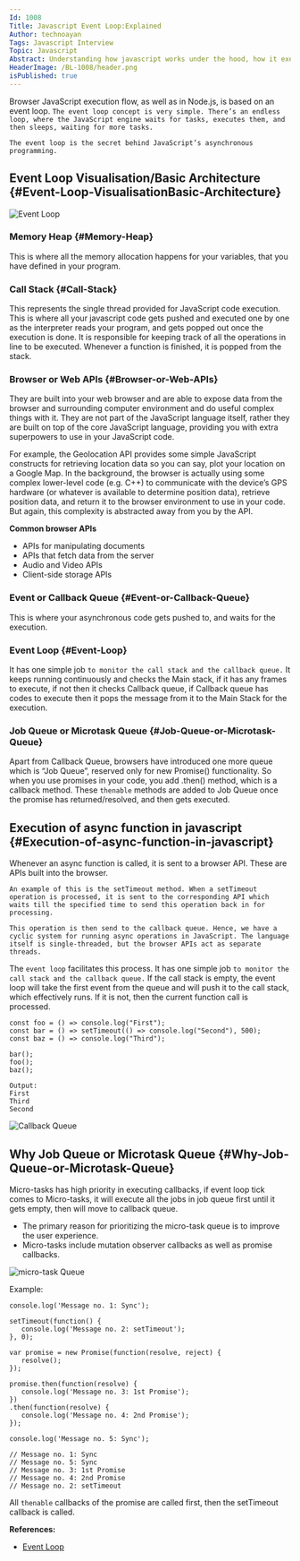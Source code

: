 ```yaml
---
Id: 1008
Title: Javascript Event Loop:Explained
Author: technoayan
Tags: Javascript Interview
Topic: Javascript
Abstract: Understanding how javascript works under the hood, how it executes our asynchronous javascript code and event loop
HeaderImage: /BL-1008/header.png
isPublished: true
---
```


Browser JavaScript execution flow, as well as in Node.js, is based on an event loop. `The event loop concept is very simple. There’s an endless loop, where the JavaScript engine waits for tasks, executes them, and then sleeps, waiting for more tasks.`

`The event loop is the secret behind JavaScript’s asynchronous programming.`

## Event Loop Visualisation/Basic Architecture {#Event-Loop-VisualisationBasic-Architecture}

![Event Loop](/BL-1008/eventloop.png)

### Memory Heap {#Memory-Heap}

This is where all the memory allocation happens for your variables, that you have defined in your program.

### Call Stack {#Call-Stack}

This represents the single thread provided for JavaScript code execution. This is where all your javascript code gets pushed and executed one by one as the interpreter reads your program, and gets popped out once the execution is done. It is responsible for keeping track of all the operations in line to be executed. Whenever a function is finished, it is popped from the stack.

### Browser or Web APIs {#Browser-or-Web-APIs}

They are built into your web browser and are able to expose data from the browser and surrounding computer environment and do useful complex things with it. They are not part of the JavaScript language itself, rather they are built on top of the core JavaScript language, providing you with extra superpowers to use in your JavaScript code.

For example, the Geolocation API provides some simple JavaScript constructs for retrieving location data so you can say, plot your location on a Google Map. In the background, the browser is actually using some complex lower-level code (e.g. C++) to communicate with the device’s GPS hardware (or whatever is available to determine position data), retrieve position data, and return it to the browser environment to use in your code. But again, this complexity is abstracted away from you by the API.

**Common browser APIs**

- APIs for manipulating documents
- APIs that fetch data from the server
- Audio and Video APIs
- Client-side storage APIs

### Event or Callback Queue {#Event-or-Callback-Queue}

This is where your asynchronous code gets pushed to, and waits for the execution.

### Event Loop {#Event-Loop}

It has one simple job `to monitor the call stack and the callback queue.`
It keeps running continuously and checks the Main stack, if it has any frames to execute, if not then it checks Callback queue, if Callback queue has codes to execute then it pops the message from it to the Main Stack for the execution.

### Job Queue or Microtask Queue {#Job-Queue-or-Microtask-Queue}

Apart from Callback Queue, browsers have introduced one more queue which is “Job Queue”, reserved only for new Promise() functionality. So when you use promises in your code, you add .then() method, which is a callback method. These `thenable` methods are added to Job Queue once the promise has returned/resolved, and then gets executed.

## Execution of async function in javascript {#Execution-of-async-function-in-javascript}

Whenever an async function is called, it is sent to a browser API. These are APIs built into the browser.

`An example of this is the setTimeout method. When a setTimeout operation is processed, it is sent to the corresponding API which waits till the specified time to send this operation back in for processing.`

`This operation is then send to the callback queue. Hence, we have a cyclic system for running async operations in JavaScript. The language itself is single-threaded, but the browser APIs act as separate threads.`

The `event loop` facilitates this process. It has one simple job `to monitor the call stack and the callback queue.` If the call stack is empty, the event loop will take the first event from the queue and will push it to the call stack, which effectively runs. If it is not, then the current function call is processed.

```
const foo = () => console.log("First");
const bar = () => setTimeout(() => console.log("Second"), 500);
const baz = () => console.log("Third");

bar();
foo();
baz();

Output:
First
Third
Second
```

![Callback Queue](/BL-1008/callbackqueue.gif)

## Why Job Queue or Microtask Queue {#Why-Job-Queue-or-Microtask-Queue}

Micro-tasks has high priority in executing callbacks, if event loop tick comes to Micro-tasks, it will execute all the jobs in job queue first until it gets empty, then will move to callback queue.

- The primary reason for prioritizing the micro-task queue is to improve the user experience.
- Micro-tasks include mutation observer callbacks as well as promise callbacks.

![micro-task Queue](/BL-1008/microtask.gif)

Example:

```
console.log('Message no. 1: Sync');

setTimeout(function() {
   console.log('Message no. 2: setTimeout');
}, 0);

var promise = new Promise(function(resolve, reject) {
   resolve();
});

promise.then(function(resolve) {
   console.log('Message no. 3: 1st Promise');
})
.then(function(resolve) {
   console.log('Message no. 4: 2nd Promise');
});

console.log('Message no. 5: Sync');

// Message no. 1: Sync
// Message no. 5: Sync
// Message no. 3: 1st Promise
// Message no. 4: 2nd Promise
// Message no. 2: setTimeout
```

All `thenable` callbacks of the promise are called first, then the setTimeout callback is called.

**References:**

- <a href="https://towardsdev.com/event-loop-in-javascript-672c07618dc9" target="_blank">Event Loop</a>
